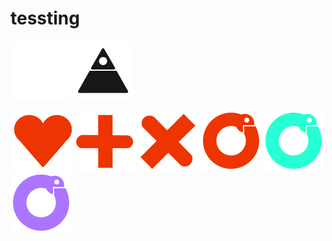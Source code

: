 # tessting

![Alt text](./robots3white.svg)
<img src="./robots3black.svg">

<picture>
 <source media="(prefers-color-scheme: dark)" srcset="./robots3white.svg">
 <source media="(prefers-color-scheme: light)" srcset="./robots3black.svg">
 <img alt="" src="YOUR-DEFAULT-IMAGE">
</picture>


<picture>
 <img alt="" src="LD+R Michael's Heart.svg">
</picture>

<picture>
 <img alt="" src="LD+R Michael's Plus.svg">
</picture>

<picture>
 <img alt="" src="LD+R Michael's X.svg">
</picture>

<picture>
 <img alt="" src="LD+R Ofer's Snake EatSelf.svg">
</picture>

<picture>
 <img alt="" src="green.svg">
</picture>

<picture>
 <img alt="" src="purple.svg">
</picture>
